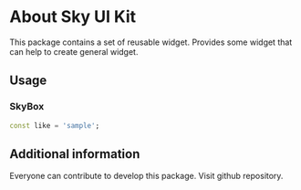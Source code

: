 <!--
This README describes the package. If you publish this package to pub.dev,
this README's contents appear on the landing page for your package.

For information about how to write a good package README, see the guide for
[writing package pages](https://dart.dev/guides/libraries/writing-package-pages).

For general information about developing packages, see the Dart guide for
[creating packages](https://dart.dev/guides/libraries/create-library-packages)
and the Flutter guide for
[developing packages and plugins](https://flutter.dev/developing-packages).
-->

# About Sky UI Kit

This package contains a set of reusable widget. 
Provides some widget that can help to create general widget. 

## Usage

### SkyBox

```dart
const like = 'sample';
```

## Additional information

Everyone can contribute to develop this package.
Visit github repository.
